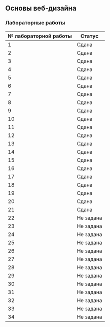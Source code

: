 ## Основы веб-дизайна

### Лабораторные работы

| № лабораторной работы | Статус |
| --- | --- |
| 1 | Сдана |
| 2 | Сдана |
| 3 | Сдана |
| 4 | Сдана |
| 5 | Сдана |
| 6 | Сдана |
| 7 | Сдана |
| 8 | Сдана |
| 9 | Сдана |
| 10 | Сдана |
| 11 | Сдана |
| 12 | Сдана |
| 13 | Сдана |
| 14 | Сдана |
| 15 | Сдана |
| 16 | Сдана |
| 17 | Сдана |
| 18 | Сдана |
| 19 | Сдана |
| 20 | Сдана |
| 21 | Сдана |
| 22 | Не задана |
| 23 | Не задана |
| 24 | Не задана |
| 25 | Не задана |
| 26 | Не задана |
| 27 | Не задана |
| 28 | Не задана |
| 29 | Не задана |
| 30 | Не задана |
| 31 | Не задана |
| 32 | Не задана |
| 33 | Не задана |
| 34 | Не задана |